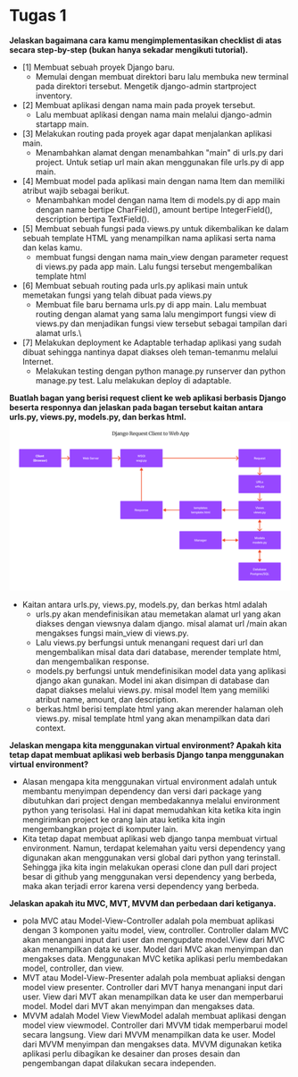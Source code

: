 # **Tugas 1**

**Jelaskan bagaimana cara kamu mengimplementasikan checklist di atas secara step-by-step (bukan hanya sekadar mengikuti tutorial).**

- [1] Membuat sebuah proyek Django baru.
  - Memulai dengan membuat direktori baru lalu membuka new terminal pada direktori tersebut. Mengetik django-admin startproject inventory.
- [2] Membuat aplikasi dengan nama main pada proyek tersebut.
  - Lalu membuat aplikasi dengan nama main melalui django-admin startapp main.
- [3] Melakukan routing pada proyek agar dapat menjalankan aplikasi main.
  - Menambahkan alamat dengan menambahkan "main" di urls.py dari project. Untuk setiap url main akan menggunakan file urls.py di app main.
- [4]  Membuat model pada aplikasi main dengan nama Item dan memiliki atribut wajib sebagai berikut.
  - Menambahkan model dengan nama Item di models.py di app main dengan name bertipe CharField(), amount bertipe IntegerField(), description bertipa TextField().
- [5] Membuat sebuah fungsi pada views.py untuk dikembalikan ke dalam sebuah template HTML yang menampilkan nama aplikasi serta nama dan kelas kamu.
  - membuat fungsi dengan nama main_view dengan parameter request di views.py pada app main. Lalu fungsi tersebut mengembalikan template html
- [6] Membuat sebuah routing pada urls.py aplikasi main untuk memetakan fungsi yang telah dibuat pada views.py
  - Membuat file baru bernama urls.py di app main. Lalu membuat routing dengan alamat yang sama lalu mengimport fungsi view di views.py dan menjadikan fungsi view tersebut sebagai tampilan dari alamat urls.\
- [7] Melakukan deployment ke Adaptable terhadap aplikasi yang sudah dibuat sehingga nantinya dapat diakses oleh teman-temanmu melalui Internet.
  - Melakukan testing dengan python manage.py runserver dan python manage.py test. Lalu melakukan deploy di adaptable.

**Buatlah bagan yang berisi request client ke web aplikasi berbasis Django beserta responnya dan jelaskan pada bagan tersebut kaitan antara urls.py, views.py, models.py, dan berkas html.**
![Bagan Django](./asset/bagan.png)
- Kaitan antara urls.py, views.py, models.py, dan berkas html adalah 
  - urls.py akan mendefinisikan atau memetakan alamat url yang akan diakses dengan viewsnya dalam django. misal alamat url /main akan mengakses fungsi main_view di views.py. 
  - Lalu views.py berfungsi untuk menangani request dari url dan mengembalikan misal data dari database, merender template html, dan mengembalikan response. 
  -  models.py berfungsi untuk mendefinisikan model data yang aplikasi django akan gunakan. Model ini akan disimpan di database dan dapat diakses melalui views.py. misal model Item yang memiliki atribut name, amount, dan description.
  -  berkas.html berisi template html yang akan merender halaman oleh views.py. misal template html yang akan menampilkan data dari context.

**Jelaskan mengapa kita menggunakan virtual environment? Apakah kita tetap dapat membuat aplikasi web berbasis Django tanpa menggunakan virtual environment?**
- Alasan mengapa kita menggunakan virtual environment adalah untuk membantu menyimpan dependency dan versi dari package yang dibutuhkan dari project dengan membedakannya melalui environment python yang terisolasi. Hal ini dapat memudahkan kita ketika kita ingin mengirimkan project ke orang lain atau ketika kita ingin mengembangkan project di komputer lain.
- Kita tetap dapat membuat aplikasi web django tanpa membuat virtual environment. Namun, terdapat kelemahan yaitu versi dependency yang digunakan akan menggunakan versi global dari python yang terinstall. Sehingga jika kita ingin melakukan operasi clone dan pull dari project besar di github yang menggunakan versi dependency yang berbeda, maka akan terjadi error karena versi dependency yang berbeda.

**Jelaskan apakah itu MVC, MVT, MVVM dan perbedaan dari ketiganya.**
- pola MVC atau Model-View-Controller adalah pola membuat aplikasi dengan 3 komponen yaitu model, view, controller. Controller dalam MVC akan menangani input dari user dan mengupdate model.View dari MVC akan menampilkan data ke user. Model dari MVC akan menyimpan dan mengakses data. Menggunakan MVC ketika aplikasi perlu membedakan model, controller, dan view.
- MVT atau Model-View-Presenter adalah pola membuat apliaksi dengan model view presenter. Controller dari MVT hanya menangani input dari user. View dari MVT akan menampilkan data ke user dan memperbarui model. Model dari MVT akan menyimpan dan mengakses data. 
- MVVM adalah Model View ViewModel adalah membuat aplikasi dengan model view viewmodel. Controller dari MVVM tidak memperbarui model secara langsung. View dari MVVM menampilkan data ke user. Model dari MVVM menyimpan dan mengakses data. MVVM digunakan ketika aplikasi perlu dibagikan ke desainer dan proses desain dan pengembangan dapat dilakukan secara independen.